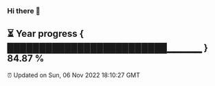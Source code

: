 ### Hi there 👋
⏳ Year progress { █████████████████████████▁▁▁▁▁ } 84.87 %
---
⏰ Updated on Sun, 06 Nov 2022 18:10:27 GMT


